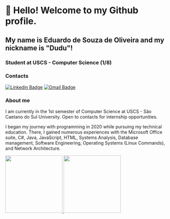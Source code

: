 # 👋 Hello! Welcome to my Github profile.
## My name is Eduardo de Souza de Oliveira and my nickname is "Dudu"!

### Student at USCS - Computer Science (1/8)
### Contacts
[![Linkedin Badge](https://img.shields.io/badge/-Eduardo%20Souza-986DFF?style=flat-square&logo=Linkedin&logoColor=white&link=https://www.linkedin.com/in/eduardosouzao)](https://www.linkedin.com/in/eduardosouzao) 
[![Gmail Badge](https://img.shields.io/badge/-eduardo.soliveira2505@gmail.com-986DFF?style=flat-square&logo=Gmail&logoColor=white&link=mailto:iuricold99@gmail.com)](mailto:eduardo.soliveira2505@gmail.com)
### About me
I am currently in the 1st semester of Computer Science at USCS - São Caetano do Sul University. Open to contacts for internship opportunities.

I began my journey with programming in 2020 while pursuing my technical education. There, I gained numerous experiences with the Microsoft Office suite, C#, Java, JavaScript, HTML, Systems Analysis, Database management, Software Engineering, Operating Systems (Linux Commands), and Network Architecture.

<div>
<a href="https://github.com/seu-usuário-aqui">
<img loading="lazy" height="180em" src="https://github-readme-stats.vercel.app/api/top-langs/?username=seu-usuário-aqui&layout=compact&langs_count=7&theme=dracula"/>
<img loading="lazy" height="180em" src="https://github-readme-stats.vercel.app/api?username=seu-usuário-aqui&show_icons=true&theme=dracula&include_all_commits=true&count_private=true"/>
</div>
